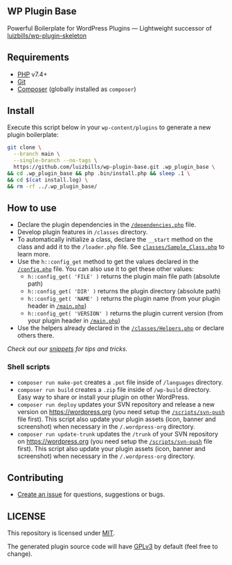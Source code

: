 ## WP Plugin Base

Powerful Boilerplate for WordPress Plugins ― Lightweight successor of [luizbills/wp-plugin-skeleton](https://github.com/luizbills/wp-plugin-skeleton)

## Requirements

- [PHP](http://php.net/) v7.4+
- [Git](https://git-scm.com/)
- [Composer](https://getcomposer.org/) (globally installed as `composer`)

## Install

Execute this script below in your `wp-content/plugins` to generate a new plugin boilerplate:

```bash
git clone \
  --branch main \
  --single-branch --no-tags \
  https://github.com/luizbills/wp-plugin-base.git .wp_plugin_base \
&& cd .wp_plugin_base && php .bin/install.php && sleep .1 \
&& cd $(cat install.log) \
&& rm -rf ../.wp_plugin_base/
```

## How to use

- Declare the plugin dependencies in the [`/dependencies.php`](/dependencies.php) file.
- Develop plugin features in `/classes` directory.
- To automatically initialize a class, declare the `__start` method on the class and add it to the `/loader.php` file. See [`classes/Sample_Class.php`](classes/Sample_Class.php) to learn more.
- Use the `h::config_get` method to get the values declared in the [`/config.php`](/config.php) file. You can also use it to get these other values:
    - `h::config_get( 'FILE' )` returns the plugin main file path (absolute path)
    - `h::config_get( 'DIR' )` returns the plugin directory (absolute path)
    - `h::config_get( 'NAME' )` returns the plugin name (from your plugin header in [`/main.php`](main.php#L3))
    - `h::config_get( 'VERSION' )` returns the plugin current version (from your plugin header in [`/main.php`](main.php#L5))
- Use the helpers already declared in the [`/classes/Helpers.php`](/classes/Helpers.php) or declare others there.

*Check out our [snippets](/.snippets) for tips and tricks.*

### Shell scripts

- `composer run make-pot` creates a `.pot` file inside of `/languages` directory.
- `composer run build` creates a `.zip` file inside of `/wp-build` directory. Easy way to share or install your plugin on other WordPress.
- `composer run deploy` updates your SVN repository and release a new version on https://wordpress.org (you need setup the [`/scripts/svn-push`](/scripts/svn-push) file first). This script also update your plugin assets (icon, banner and screenshot) when necessary in the `/.wordpress-org` directory.
- `composer run update-trunk` updates the `/trunk` of your SVN repository on https://wordpress.org (you need setup the [`/scripts/svn-push`](/scripts/svn-push) file first). This script also update your plugin assets (icon, banner and screenshot) when necessary in the `/.wordpress-org` directory.

## Contributing

- [Create an issue](https://github.com/luizbills/wp-plugin-base/issues/new) for questions, suggestions or bugs.

## LICENSE

This repository is licensed under [MIT](https://choosealicense.com/licenses/mit/).

The generated plugin source code will have [GPLv3](/LICENSE) by default (feel free to change).
